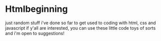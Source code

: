 # Htmlbeginning
just random stuff i've done so far to get used to coding with html, css and javascript
if y'all are interested, you can use these little code toys of sorts
and i'm open to suggestions!
